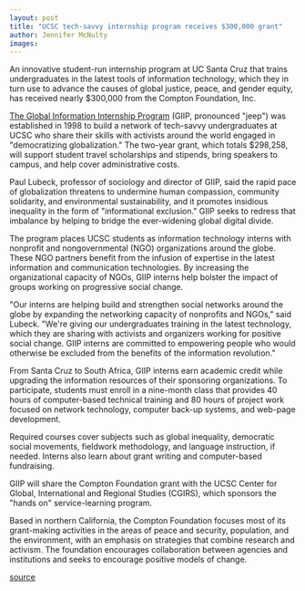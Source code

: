 ```yaml
---
layout: post
title: "UCSC tech-savvy internship program receives $300,000 grant"
author: Jennifer McNulty
images:
---
```


An innovative student-run internship program at UC Santa Cruz that trains undergraduates in the latest tools of information technology, which they in turn use to advance the causes of global justice, peace, and gender equity, has received nearly $300,000 from the Compton Foundation, Inc.

[The Global Information Internship Program][1] (GIIP, pronounced "jeep") was established in 1998 to build a network of tech-savvy undergraduates at UCSC who share their skills with activists around the world engaged in "democratizing globalization." The two-year grant, which totals $298,258, will support student travel scholarships and stipends, bring speakers to campus, and help cover administrative costs.  

Paul Lubeck, professor of sociology and director of GIIP, said the rapid pace of globalization threatens to undermine human compassion, community solidarity, and environmental sustainability, and it promotes insidious inequality in the form of "informational exclusion." GIIP seeks to redress that imbalance by helping to bridge the ever-widening global digital divide.  

The program places UCSC students as information technology interns with nonprofit and nongovernmental (NGO) organizations around the globe. These NGO partners benefit from the infusion of expertise in the latest information and communication technologies. By increasing the organizational capacity of NGOs, GIIP interns help bolster the impact of groups working on progressive social change.  

"Our interns are helping build and strengthen social networks around the globe by expanding the networking capacity of nonprofits and NGOs," said Lubeck. "We're giving our undergraduates training in the latest technology, which they are sharing with activists and organizers working for positive social change. GIIP interns are committed to empowering people who would otherwise be excluded from the benefits of the information revolution."  

From Santa Cruz to South Africa, GIIP interns earn academic credit while upgrading the information resources of their sponsoring organizations. To participate, students must enroll in a nine-month class that provides 40 hours of computer-based technical training and 80 hours of project work focused on network technology, computer back-up systems, and web-page development.

Required courses cover subjects such as global inequality, democratic social movements, fieldwork methodology, and language instruction, if needed. Interns also learn about grant writing and computer-based fundraising.  

GIIP will share the Compton Foundation grant with the UCSC Center for Global, International and Regional Studies (CGIRS), which sponsors the "hands on" service-learning program.  

Based in northern California, the Compton Foundation focuses most of its grant-making activities in the areas of peace and security, population, and the environment, with an emphasis on strategies that combine research and activism. The foundation encourages collaboration between agencies and institutions and seeks to encourage positive models of change.  

[1]: http://giip.ucsc.edu/

[source](http://www1.ucsc.edu/currents/03-04/01-12/compton.html "Permalink to compton")
